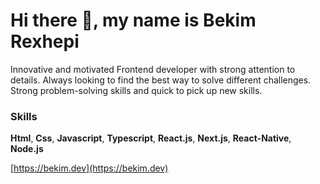 # Hi there 👋, my name is Bekim Rexhepi

Innovative and motivated Frontend developer with strong attention to details. Always looking to find the best way to solve different challenges. Strong problem-solving skills and quick to pick up new skills.

### Skills
**Html**, **Css**, **Javascript**, **Typescript**, **React.js**, **Next.js**, **React-Native**, **Node.js**

[https://bekim.dev](https://bekim.dev)